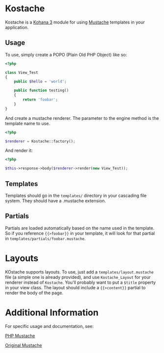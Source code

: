 # Kostache

Kostache is a [Kohana 3](https://github.com/kohana/kohana) module for using [Mustache](http://defunkt.github.com/mustache/) templates in your application.

## Usage

To use, simply create a POPO (Plain Old PHP Object) like so:

```php
<?php

class View_Test
{
	public $hello = 'world';

	public function testing()
	{
		return 'foobar';
	}
}
```

And create a mustache renderer. The parameter to the engine method is the template name to use.

```php
<?php

$renderer = Kostache::factory();
```

And render it:

```php
<?php

$this->response->body($renderer->render(new View_Test));
```

## Templates

Templates should go in the `templates/` directory in your cascading file system. They should have a .mustache extension.

## Partials

Partials are loaded automatically based on the name used in the template. So if you reference `{{>foobar}}` in your template, it will look for that partial in `templates/partials/foobar.mustache`.

# Layouts

KOstache supports layouts. To use, just add a `templates/layout.mustache` file (a simple one is already provided), and use `Kostache_Layout` for your renderer instead of `Kostache`. You'll probably want to put a `$title` property in your view class. The layout should include a `{{>content}}` partial to render the body of the page.

# Additional Information

For specific usage and documentation, see:

[PHP Mustache](http://github.com/bobthecow/mustache.php)

[Original Mustache](http://defunkt.github.com/mustache/)
